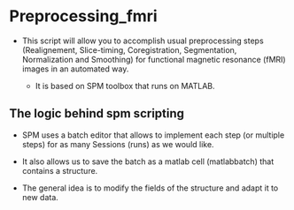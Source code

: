 # Preprocessing_fmri
* This script will allow you to accomplish usual preprocessing steps (Realignement, Slice-timing, Coregistration, Segmentation, Normalization and Smoothing) for functional magnetic resonance (fMRI) images in an automated way.  
  
  * It is based on SPM toolbox that runs on MATLAB.  
    
## The logic behind spm scripting
 * SPM uses a batch editor that allows to implement each step (or multiple steps) for as many Sessions (runs) as we would like.  
   
* It also allows us to save the batch as a matlab cell (matlabbatch) that contains a structure.  

* The general idea is to modify the fields of the structure and adapt it to new data.
